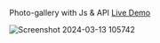 Photo-gallery with Js & API [Live Demo](https://davit2605.github.io/Photo-gallery/)

![Screenshot 2024-03-13 105742](https://github.com/Davit2605/Davit2605.github.io/assets/125227660/5d9c1749-51f8-4648-8776-3bbaee443056)


